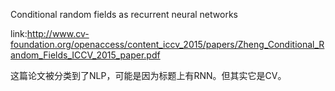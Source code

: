Conditional random fields as recurrent neural networks

link:http://www.cv-foundation.org/openaccess/content_iccv_2015/papers/Zheng_Conditional_Random_Fields_ICCV_2015_paper.pdf  

这篇论文被分类到了NLP，可能是因为标题上有RNN。但其实它是CV。  